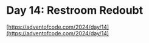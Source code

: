 # Day 14: Restroom Redoubt

[https://adventofcode.com/2024/day/14](https://adventofcode.com/2024/day/14)
